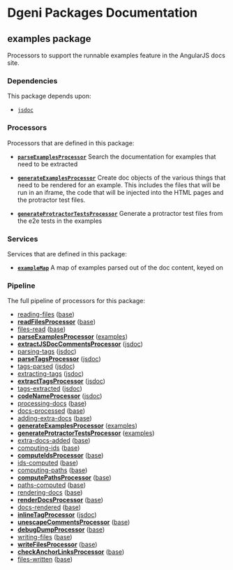 # Dgeni Packages Documentation


## examples package

Processors to support the runnable examples feature in the AngularJS docs site.

### Dependencies


This package depends upon:


* <a href="jsdoc.md"><code>jsdoc</code></a>


### Processors


Processors that are defined in this package:


* **<a href="examples/processors/parseExamplesProcessor.md"><code>parseExamplesProcessor</code></a>**
Search the documentation for examples that need to be extracted

* **<a href="examples/processors/generateExamplesProcessor.md"><code>generateExamplesProcessor</code></a>**
Create doc objects of the various things that need to be rendered for an example.
This includes the files that will be run in an iframe, the code that will be injected
into the HTML pages and the protractor test files.

* **<a href="examples/processors/generateProtractorTestsProcessor.md"><code>generateProtractorTestsProcessor</code></a>**
Generate a protractor test files from the e2e tests in the examples


### Services


Services that are defined in this package:


* **<a href="examples/services/exampleMap.md"><code>exampleMap</code></a>**
A map of examples parsed out of the doc content, keyed on


### Pipeline

The full pipeline of processors for this package:


* <a href="base/processors/reading-files.md">reading-files</a>
  (<a href="base.md">base</a>)
* **<a href="base/processors/readFilesProcessor.md">readFilesProcessor</a>**
  (<a href="base.md">base</a>)
* <a href="base/processors/files-read.md">files-read</a>
  (<a href="base.md">base</a>)
* **<a href="examples/processors/parseExamplesProcessor.md">parseExamplesProcessor</a>**
  (<a href="examples.md">examples</a>)
* **<a href="jsdoc/processors/extractJSDocCommentsProcessor.md">extractJSDocCommentsProcessor</a>**
  (<a href="jsdoc.md">jsdoc</a>)
* <a href="jsdoc/processors/parsing-tags.md">parsing-tags</a>
  (<a href="jsdoc.md">jsdoc</a>)
* **<a href="jsdoc/processors/parseTagsProcessor.md">parseTagsProcessor</a>**
  (<a href="jsdoc.md">jsdoc</a>)
* <a href="jsdoc/processors/tags-parsed.md">tags-parsed</a>
  (<a href="jsdoc.md">jsdoc</a>)
* <a href="jsdoc/processors/extracting-tags.md">extracting-tags</a>
  (<a href="jsdoc.md">jsdoc</a>)
* **<a href="jsdoc/processors/extractTagsProcessor.md">extractTagsProcessor</a>**
  (<a href="jsdoc.md">jsdoc</a>)
* <a href="jsdoc/processors/tags-extracted.md">tags-extracted</a>
  (<a href="jsdoc.md">jsdoc</a>)
* **<a href="jsdoc/processors/codeNameProcessor.md">codeNameProcessor</a>**
  (<a href="jsdoc.md">jsdoc</a>)
* <a href="base/processors/processing-docs.md">processing-docs</a>
  (<a href="base.md">base</a>)
* <a href="base/processors/docs-processed.md">docs-processed</a>
  (<a href="base.md">base</a>)
* <a href="base/processors/adding-extra-docs.md">adding-extra-docs</a>
  (<a href="base.md">base</a>)
* **<a href="examples/processors/generateExamplesProcessor.md">generateExamplesProcessor</a>**
  (<a href="examples.md">examples</a>)
* **<a href="examples/processors/generateProtractorTestsProcessor.md">generateProtractorTestsProcessor</a>**
  (<a href="examples.md">examples</a>)
* <a href="base/processors/extra-docs-added.md">extra-docs-added</a>
  (<a href="base.md">base</a>)
* <a href="base/processors/computing-ids.md">computing-ids</a>
  (<a href="base.md">base</a>)
* **<a href="base/processors/computeIdsProcessor.md">computeIdsProcessor</a>**
  (<a href="base.md">base</a>)
* <a href="base/processors/ids-computed.md">ids-computed</a>
  (<a href="base.md">base</a>)
* <a href="base/processors/computing-paths.md">computing-paths</a>
  (<a href="base.md">base</a>)
* **<a href="base/processors/computePathsProcessor.md">computePathsProcessor</a>**
  (<a href="base.md">base</a>)
* <a href="base/processors/paths-computed.md">paths-computed</a>
  (<a href="base.md">base</a>)
* <a href="base/processors/rendering-docs.md">rendering-docs</a>
  (<a href="base.md">base</a>)
* **<a href="base/processors/renderDocsProcessor.md">renderDocsProcessor</a>**
  (<a href="base.md">base</a>)
* <a href="base/processors/docs-rendered.md">docs-rendered</a>
  (<a href="base.md">base</a>)
* **<a href="jsdoc/processors/inlineTagProcessor.md">inlineTagProcessor</a>**
  (<a href="jsdoc.md">jsdoc</a>)
* **<a href="base/processors/unescapeCommentsProcessor.md">unescapeCommentsProcessor</a>**
  (<a href="base.md">base</a>)
* **<a href="base/processors/debugDumpProcessor.md">debugDumpProcessor</a>**
  (<a href="base.md">base</a>)
* <a href="base/processors/writing-files.md">writing-files</a>
  (<a href="base.md">base</a>)
* **<a href="base/processors/writeFilesProcessor.md">writeFilesProcessor</a>**
  (<a href="base.md">base</a>)
* **<a href="base/processors/checkAnchorLinksProcessor.md">checkAnchorLinksProcessor</a>**
  (<a href="base.md">base</a>)
* <a href="base/processors/files-written.md">files-written</a>
  (<a href="base.md">base</a>)

